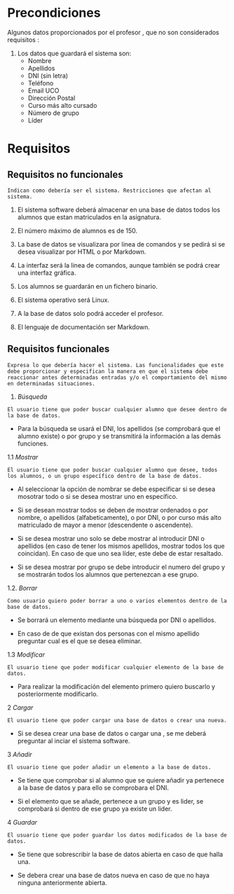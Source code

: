 # Precondiciones

Algunos datos proporcionados por el profesor , que no son considerados requisitos :

1. Los datos que guardará el sistema son:
	* Nombre
	* Apellidos
	* DNI (sin letra)
	* Teléfono
	* Email UCO
	* Dirección Postal
	* Curso más alto cursado
	* Número de grupo
	* Líder



# Requisitos


## Requisitos no funcionales

`Indican como debería ser el sistema. Restricciones que afectan al
sistema.`

1. El sistema software deberá almacenar en una base de datos todos los alumnos que estan matriculados en la asignatura.

2. El número máximo de alumnos es de 150.

3. La base de datos se visualizara por linea de comandos y se pedirá si se desea visualizar por HTML o por Markdown.

4. La interfaz será la linea de comandos, aunque también se podrá crear una interfaz gráfica.

5. Los alumnos se guardarán en un fichero binario.

6. El sistema operativo será Linux.

7. A la base de datos solo podrá acceder el profesor.

8. El lenguaje de documentación ser Markdown.



## Requisitos funcionales

`Expresa lo que debería hacer el sistema. Las funcionalidades que
este debe proporcionar y especifican la manera en que el sistema
debe reaccionar antes determinadas entradas y/o el
comportamiento del mismo en determinadas situaciones.`

1. *Búsqueda*

` El usuario tiene que poder buscar cualquier alumno que desee dentro de la base de datos. `

* Para la búsqueda se usará el DNI, los apellidos (se comprobará que el alumno existe) o por grupo y se transmitirá la información a las demás funciones.


1.1 *Mostrar*

`El usuario tiene que poder buscar cualquier alumno que desee, todos los alumnos, o un grupo específico dentro de la base de datos.`

* Al seleccionar la opción de nombrar se debe especificar si se desea mosotrar todo o si se desea mostrar uno en específico. 

* Si se desean mostrar todos se deben de mostrar ordenados o por nombre, o apellidos (alfabeticamente), o por DNI, o por curso más alto matriculado de mayor a menor (descendente o ascendente). 

* Si se desea mostrar uno solo se debe mostrar al introducir DNI o apellidos (en caso de tener los mismos apellidos, mostrar todos los que coincidan). En caso de que uno sea líder, este debe de estar resaltado.

* Si se desea mostrar por grupo se debe introducir el numero del grupo y se mostrarán todos los alumnos que pertenezcan a ese grupo.


1.2. *Borrar*

`Como usuario quiero poder borrar a uno o varios elementos dentro de la base de datos.`

* Se borrará un elemento mediante una búsqueda por DNI o apellidos.

* En caso de de que existan dos personas con el mismo apellido preguntar cual es el que se desea eliminar.


1.3 *Modificar*

`El usuario tiene que poder modificar cualquier elemento de la base de datos.`

* Para realizar la modificación del elemento primero quiero buscarlo y posteriormente modificarlo.



2 *Cargar*

`El usuario tiene que poder cargar una base de datos o crear una nueva.`

* Si se desea crear una base de datos o cargar una , se me deberá preguntar al inciar el sistema software.



3 *Añadir*

`El usuario tiene que poder añadir un elemento a la base de datos.`

* Se tiene que comprobar si al alumno que se quiere añadir ya pertenece a la base de datos y para ello se comprobara el DNI.

* Si el elemento que se añade, pertenece a un grupo y es lider, se comprobará si dentro de ese grupo ya existe un lider.

4 *Guardar*

`El usuario tiene que poder guardar los datos modificados de la base de datos.`

* Se tiene que sobrescribir la base de datos abierta en caso de que halla una.

* Se debera crear una base de datos nueva en caso de que no haya ninguna anteriormente abierta.
